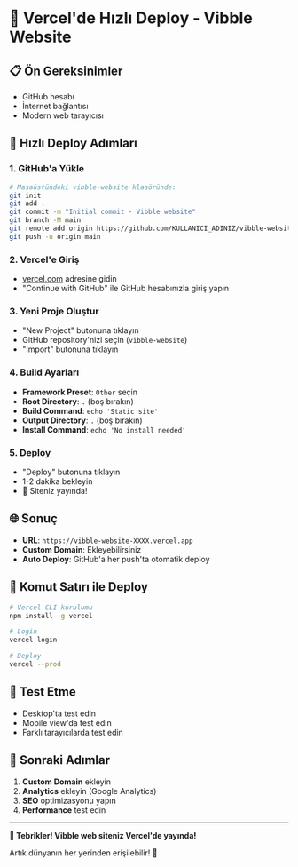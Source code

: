 # 🚀 Vercel'de Hızlı Deploy - Vibble Website

## 📋 Ön Gereksinimler
- GitHub hesabı
- İnternet bağlantısı
- Modern web tarayıcısı

## 🚀 Hızlı Deploy Adımları

### 1. GitHub'a Yükle
```bash
# Masaüstündeki vibble-website klasöründe:
git init
git add .
git commit -m "Initial commit - Vibble website"
git branch -M main
git remote add origin https://github.com/KULLANICI_ADINIZ/vibble-website.git
git push -u origin main
```

### 2. Vercel'e Giriş
- [vercel.com](https://vercel.com) adresine gidin
- "Continue with GitHub" ile GitHub hesabınızla giriş yapın

### 3. Yeni Proje Oluştur
- "New Project" butonuna tıklayın
- GitHub repository'nizi seçin (`vibble-website`)
- "Import" butonuna tıklayın

### 4. Build Ayarları
- **Framework Preset**: `Other` seçin
- **Root Directory**: `.` (boş bırakın)
- **Build Command**: `echo 'Static site'`
- **Output Directory**: `.` (boş bırakın)
- **Install Command**: `echo 'No install needed'`

### 5. Deploy
- "Deploy" butonuna tıklayın
- 1-2 dakika bekleyin
- 🎉 Siteniz yayında!

## 🌐 Sonuç
- **URL**: `https://vibble-website-XXXX.vercel.app`
- **Custom Domain**: Ekleyebilirsiniz
- **Auto Deploy**: GitHub'a her push'ta otomatik deploy

## 🔧 Komut Satırı ile Deploy
```bash
# Vercel CLI kurulumu
npm install -g vercel

# Login
vercel login

# Deploy
vercel --prod
```

## 📱 Test Etme
- Desktop'ta test edin
- Mobile view'da test edin
- Farklı tarayıcılarda test edin

## 🎯 Sonraki Adımlar
1. **Custom Domain** ekleyin
2. **Analytics** ekleyin (Google Analytics)
3. **SEO** optimizasyonu yapın
4. **Performance** test edin

---

**🎉 Tebrikler! Vibble web siteniz Vercel'de yayında!**

Artık dünyanın her yerinden erişilebilir! 💜 